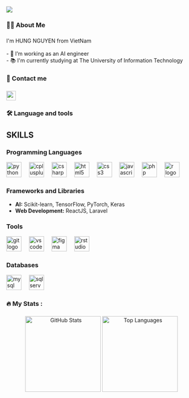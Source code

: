 
<h1 align="left">
    <img src="https://readme-typing-svg.herokuapp.com/?font=Righteous&size=35&center=false&vCenter=true&width=500&height=70&duration=4000&lines=Hi+There!+👋;+I'm+Ngo+Nam!;" />
</h1>

###

<h3 align="left">🧑‍💻  About Me</h3>

###

<p align="left">I'm HUNG NGUYEN from VietNam<br><br>- 🔭 I’m working as an AI engineer<br>- 📚 I'm currently studying at The University of Information Technology</p>

###

<h3 align="left">💬  Contact me</h3>

###

<div align="left">
  <a href="hungnv2003bta@gmail.com" target="_blank">
    <img src="https://img.shields.io/static/v1?message=Gmail&logo=gmail&label=&color=D14836&logoColor=white&labelColor=&style=for-the-badge" height="25" alt="gmail logo"  />
  </a>
</div>

###

<h3 align="left">🛠 Language and tools</h3>

###

<div align="left">
  <h2>SKILLS</h2>
  <h3>Programming Languages</h3>
  <div>
    <img src="https://skillicons.dev/icons?i=python" height="40" alt="python logo" />
    <img width="12" />
    <img src="https://skillicons.dev/icons?i=cpp" height="40" alt="cplusplus logo" />
    <img width="12" />
    <img src="https://skillicons.dev/icons?i=cs" height="40" alt="csharp logo" />
    <img width="12" />
    <img src="https://skillicons.dev/icons?i=html" height="40" alt="html5 logo" />
    <img width="12" />
    <img src="https://skillicons.dev/icons?i=css" height="40" alt="css3 logo" />
    <img width="12" />
    <img src="https://skillicons.dev/icons?i=javascript" height="40" alt="javascript logo" />
    <img width="12" />
    <img src="https://skillicons.dev/icons?i=php" height="40" alt="php logo" />
    <img width="12" />
    <img src="https://skillicons.dev/icons?i=r" height="40" alt="r logo" />
  </div>
  
  <h3>Frameworks and Libraries</h3>
  <ul>
    <li><strong>AI:</strong> Scikit-learn, TensorFlow, PyTorch, Keras</li>
    <li><strong>Web Development:</strong> ReactJS, Laravel</li>
  </ul>

  <h3>Tools</h3>
  <div>
    <img src="https://skillicons.dev/icons?i=git" height="40" alt="git logo" />
    <img width="12" />
    <img src="https://skillicons.dev/icons?i=vscode" height="40" alt="vscode logo" />
    <img width="12" />
    <img src="https://skillicons.dev/icons?i=figma" height="40" alt="figma logo" />
    <img width="12" />
    <img src="https://skillicons.dev/icons?i=rstudio" height="40" alt="rstudio logo" />
  </div>
  
  <h3>Databases</h3>
  <div>
    <img src="https://skillicons.dev/icons?i=mysql" height="40" alt="mysql logo" />
    <img width="12" />
    <img src="https://skillicons.dev/icons?i=sqlserver" height="40" alt="sqlserver logo" />
  </div>
</div>


###

<h3 align="left">🔥   My Stats :</h3>

###

<div align="center">
  <img src="https://github-readme-stats.vercel.app/api?username=hungnv2003bta&theme=gruvbox_light&hide_border=false&include_all_commits=false&count_private=false" alt="GitHub Stats" style="height: 200px; object-fit: cover;">
  <img src="https://github-readme-stats.vercel.app/api/top-langs/?username=your_username&theme=gruvbox_light&hide_border=false&include_all_commits=false&count_private=false&layout=compact" alt="Top Languages" style="height: 200px; object-fit: cover;">
</div>



###
